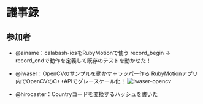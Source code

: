# 議事録
## 参加者
* @ainame：calabash-iosをRubyMotionで使う
record_begin -> record_endで動作を定義して既存のテストを動かせた！

* @iwaser：OpenCVのサンプルを動かす＋ラッパー作る
RubyMotionアプリ内でOpenCVのC++APIでグレースケール化！
![iwaser-opencv](https://dl.dropboxusercontent.com/u/18817755/%E3%83%96%E3%83%AD%E3%82%B0%E7%94%A8/%E5%86%99%E7%9C%9F%202013-07-30%2021%2054%2057.jpg)

* @hirocaster：Countryコードを変換するハッシュを書いた
